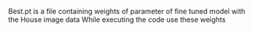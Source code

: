 Best.pt is a file containing weights of parameter of fine tuned model with the House image data
While executing the code use these weights
